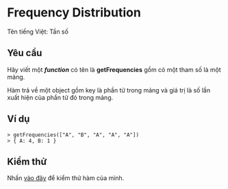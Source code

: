 # Frequency Distribution
Tên tiếng Việt: Tần số
  
## Yêu cầu  
Hãy viết một ***function*** có tên là **getFrequencies** gồm có một tham số là một mảng.

Hàm trả về một object gồm key là phần tử trong mảng và giá trị là số lần xuất hiện của phần tử đó trong mảng.

## Ví dụ  
```  
> getFrequencies(["A", "B", "A", "A", "A"])
> { A: 4, B: 1 }
```  
  
## Kiểm thử  
Nhấn [vào đây](https://repl.it/@rknguyen/Frequency-Distribution) để kiểm thử hàm của mình.
